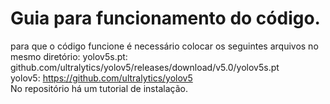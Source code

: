 # Guia para funcionamento do código.<br>
para que o código funcione é necessário colocar os seguintes arquivos no mesmo diretório:
yolov5s.pt: github.com/ultralytics/yolov5/releases/download/v5.0/yolov5s.pt<br>
yolov5: https://github.com/ultralytics/yolov5<br>
No repositório há um tutorial de instalação.
